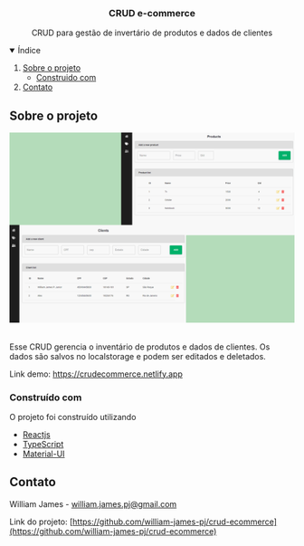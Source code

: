 <br />
<p align="center">

  <h3 align="center">CRUD e-commerce</h3>

  <p align="center">
    CRUD para gestão de invertário de produtos e dados de clientes
  </p>
</p>

<details open="open">
  <summary>Índice</summary>
  <ol>
    <li>
      <a href="#sobre-o-projeto">Sobre o projeto</a>
      <ul>
        <li><a href="#construido-com">Construido com</a></li>
      </ul>
    </li>
    <li><a href="#contato">Contato</a></li>
  </ol>
</details>

## Sobre o projeto

![screenshot](.github/cover.png)

<br />
Esse CRUD gerencia o inventário de produtos e dados de clientes. Os dados são salvos no localstorage e podem ser editados e deletados.

Link demo: https://crudecommerce.netlify.app

### Construído com

O projeto foi construído utilizando

- [Reactjs](https://reactjs.org)
- [TypeScript](https://www.typescriptlang.org)
- [Material-UI](https://material-ui.com)

## Contato

William James - william.james.pj@gmail.com

Link do projeto: [https://github.com/william-james-pj/crud-ecommerce](https://github.com/william-james-pj/crud-ecommerce)
